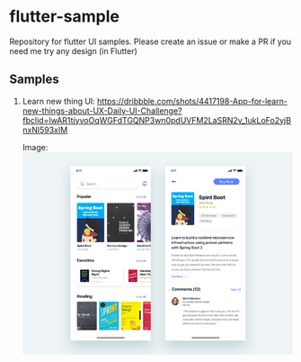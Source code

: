 # flutter-sample

Repository for flutter UI samples. Please create an issue or make a PR if you need me try any design (in Flutter)

## Samples

1.  Learn new thing
    UI: https://dribbble.com/shots/4417198-App-for-learn-new-things-about-UX-Daily-UI-Challenge?fbclid=IwAR1tjyvoOqWGFdTGQNP3wn0pdUVFM2LaSRN2v_1ukLoFo2yjBnxNl593xIM

    Image:
    ![Learn new thing](images/app-for-learn-new-things-about-ux-daily-ui-challenge-large.png)
